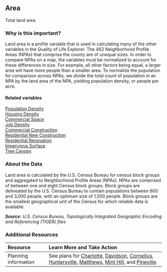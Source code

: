 ## Area
Total land area

### Why is this important?
Land area is a profile variable that is used in calculating many of the other variables in the Quality of Life Explorer. The 462 Neighborhood Profile Areas (NPAs) that comprise the county are of unequal sizes. In order to compare NPAs on a map, the variables must be normalized to account for these differences in size. For example, all other factors being equal, a larger area will have more people than a smaller area. To normalize the population for comparison across NPAs, we divide the total count of population in an NPA by the land area of the NPA, yielding population density, or people per acre. 

#### Related variables
<a href="javascript:void(0)" onclick="model.metricId = 'm47'">Population Density</a>  
<a href="javascript:void(0)" onclick="model.metricId = 'm5'">Housing Density</a>  
<a href="javascript:void(0)" onclick="model.metricId = 'm41'">Commercial Space</a>  
<a href="javascript:void(0)" onclick="model.metricId = 'm75'">Job Density</a>  
<a href="javascript:void(0)" onclick="model.metricId = 'm19'">Commercial Construction</a>  
<a href="javascript:void(0)" onclick="model.metricId = 'm8'">Residential New Construction</a>  
<a href="javascript:void(0)" onclick="model.metricId = 'm9'">Residential Renovation</a>  
<a href="javascript:void(0)" onclick="model.metricId = 'm4'">Impervious Surface</a>  
<a href="javascript:void(0)" onclick="model.metricId = 'm3'">Tree Canopy</a>  

### About the Data
Land area is calculated by the U.S. Census Bureau for census block groups and aggregated to Neighborhood Profile Areas (NPAs). NPAs are comprised of between one and eight Census block groups. Block groups are delineated by the U.S. Census Bureau to contain populations between 600 and 3,000 people, with an optimum size of 1,500 people. Block groups are the smallest geographical unit of the Census for which reliable data is available. 

_**Source**: U.S. Census Bureau, Topologically Integrated Geographic Encoding and Referencing (TIGER) files_

### Additional Resources
| Resource | Learn More and Take Action | 
|:--- | :--- |
|Planning information| See plans for [Charlotte](http://www.charlotteplanning.org), [Davidson](http://www.ci.davidson.nc.us/index.aspx?nid=68), [Cornelius](http://www.cornelius.org/index.aspx?nid=175), [Huntersville](http://www.huntersville.org/Departments/Planning.aspx), [Matthews](http://matthewsnc.gov/Departments/PlanningandDevelopment.aspx), [Mint Hill](http://www.minthill.com/planning_department.php?Planning-Department-43), and [Pineville](http://www.pinevillenc.gov/Departments/PlanningZoning/tabid/128/Default.aspx).
